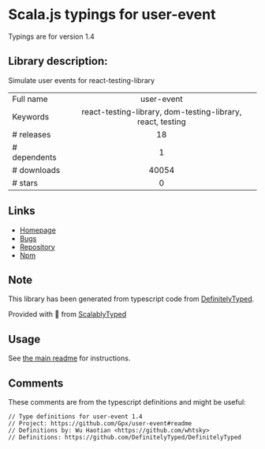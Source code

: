 
# Scala.js typings for user-event

Typings are for version 1.4

## Library description:
Simulate user events for react-testing-library

|                    |                 |
| ------------------ | :-------------: |
| Full name          | user-event |
| Keywords           | react-testing-library, dom-testing-library, react, testing |
| # releases         | 18 |
| # dependents       | 1 |
| # downloads        | 40054 |
| # stars            | 0 |

## Links
- [Homepage](https://github.com/Gpx/user-event#readme)
- [Bugs](https://github.com/Gpx/user-event/issues)
- [Repository](https://github.com/Gpx/user-event)
- [Npm](https://www.npmjs.com/package/user-event)
    


## Note
This library has been generated from typescript code from [DefinitelyTyped](https://definitelytyped.org).

Provided with :purple_heart: from [ScalablyTyped](https://github.com/oyvindberg/ScalablyTyped)

## Usage
See [the main readme](../../readme.md) for instructions.

## Comments

These comments are from the typescript definitions and might be useful:
```
// Type definitions for user-event 1.4
// Project: https://github.com/Gpx/user-event#readme
// Definitions by: Wu Haotian <https://github.com/whtsky>
// Definitions: https://github.com/DefinitelyTyped/DefinitelyTyped

```

